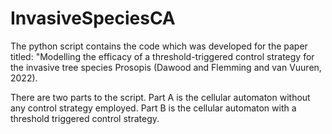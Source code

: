 # InvasiveSpeciesCA

The python script contains the code which was developed for the paper titled: "Modelling the efficacy of a threshold-triggered control strategy for the invasive tree species Prosopis (Dawood and Flemming and van Vuuren, 2022).

There are two parts to the script. Part A is the cellular automaton without any control strategy employed. Part B is the cellular automaton with a threshold triggered control strategy.


